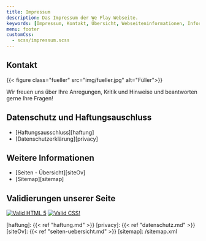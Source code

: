 ```yaml
---
title: Impressum
description: Das Impressum der We Play Webseite.
keywords: [Impressum, Kontakt, Übersicht, Webseiteninformationen, Informationen zur Webseite, Rechtliches, Haftung, Haftungsausschluss, Datenschutz]
menu: footer
customCss:
  - scss/impressum.scss
---
```


## Kontakt

{{< figure class="fueller"
           src="img/fueller.jpg"
           alt="Füller">}}

Wir freuen uns über Ihre Anregungen, Kritik und Hinweise und beantworten
gerne Ihre Fragen!

## Datenschutz und Haftungsauschluss
- [Haftungsausschluss][haftung]
- [Datenschutzerklärung][privacy]

## Weitere Informationen
- [Seiten - Übersicht][siteOv]
- [Sitemap][sitemap]

## Validierungen unserer Seite
[![Valid HTML 5][htm]][htmLink]
[![Valid CSS!][css]][cssLink]

[haftung]: {{< ref "haftung.md" >}}
[privacy]: {{< ref "datenschutz.md" >}}
[siteOv]: {{< ref "seiten-uebersicht.md" >}}
[sitemap]: /sitemap.xml

[htm]:      https://www.w3basis.de/imgs/html5.png
[htmLink]:  https://validator.w3.org/check?uri=http%3A%2F%2Fwww.we-play.ch%2F
[css]:      https://jigsaw.w3.org/css-validator/images/vcss-blue
[cssLink]:  https://jigsaw.w3.org/css-validator/validator?uri=http%3A%2F%2Fwww.we-play.ch%2F&profile=css3svg

